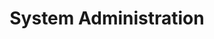 ---
title: System Administration
weight: 300
menu:
  notes:
    name: System Administration
    identifier: notes-system
    weight: 300
---